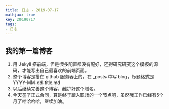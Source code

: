```yaml
---
title: 日志 - 2019-07-17
mathjax: true
key: 20190717
tags:
- 日志
---
```

## 我的第一篇博客

1. 用 Jekyll 搭前端，但是很多配置都没有配好，还得研究研究这个模板的源码，才能写出自己最喜欢的前端页面。
2. 整个博客是搭在 github 服务器上的，在 _posts 中写 blog，标题格式是 YYYY-MM-dd-title.md
3. 以后继续完善这个博客，维护好这个域名。
4. 今天签了正式合同，算是终于踏入职场的一个节点吧，虽然我工作已经有5个月了哈哈哈哈，继续加油。
